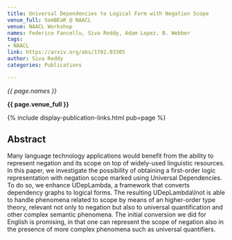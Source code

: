 ```yaml
---
title: Universal Dependencies to Logical Form with Negation Scope
venue_full: SemBEaR @ NAACL
venue: NAACL Workshop
names: Federico Fancellu, Siva Reddy, Adam Lopez, B. Webber
tags:
- NAACL
link: https://arxiv.org/abs/1702.03305
author: Siva Reddy
categories: Publications

---
```


*{{ page.names }}*

**{{ page.venue_full }}**

{% include display-publication-links.html pub=page %}

## Abstract

Many language technology applications would benefit from the ability to represent negation and its scope on top of widely-used linguistic resources. In this paper, we investigate the possibility of obtaining a first-order logic representation with negation scope marked using Universal Dependencies. To do so, we enhance UDepLambda, a framework that converts dependency graphs to logical forms. The resulting UDepLambda\lnot is able to handle phenomena related to scope by means of an higher-order type theory, relevant not only to negation but also to universal quantification and other complex semantic phenomena. The initial conversion we did for English is promising, in that one can represent the scope of negation also in the presence of more complex phenomena such as universal quantifiers.